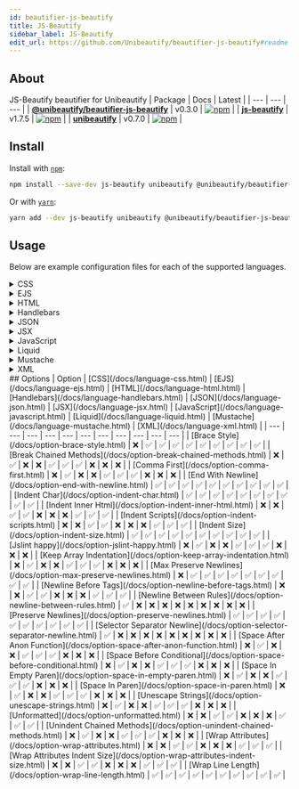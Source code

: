 ```yaml
---
id: beautifier-js-beautify
title: JS-Beautify
sidebar_label: JS-Beautify
edit_url: https://github.com/Unibeautify/beautifier-js-beautify#readme
---
```

## About
JS-Beautify beautifier for Unibeautify
| Package | Docs | Latest |
| --- | --- | --- |
| **[@unibeautify/beautifier-js-beautify](https://www.npmjs.com/package/@unibeautify/beautifier-js-beautify)** | v0.3.0 | [![npm](https://img.shields.io/npm/v/@unibeautify/beautifier-js-beautify.svg)](https://www.npmjs.com/package/@unibeautify/beautifier-js-beautify) |
| **[js-beautify](https://www.npmjs.com/package/js-beautify)** | v1.7.5 | [![npm](https://img.shields.io/npm/v/js-beautify.svg)](https://www.npmjs.com/package/js-beautify) |
| **[unibeautify](https://www.npmjs.com/package/unibeautify)** | v0.7.0 | [![npm](https://img.shields.io/npm/v/unibeautify.svg)](https://www.npmjs.com/package/unibeautify) |
## Install
Install with [`npm`](https://www.npmjs.com/):
```bash
npm install --save-dev js-beautify unibeautify @unibeautify/beautifier-js-beautify
```
Or with [`yarn`](https://yarnpkg.com/):
```bash
yarn add --dev js-beautify unibeautify @unibeautify/beautifier-js-beautify
```
## Usage
Below are example configuration files for each of the supported languages.
<details><summary>CSS</summary>
A `.unibeautifyrc.json` file would look like the following:
```json
{
  "CSS": {
    "beautifiers": [
      "JS-Beautify"
    ]
  }
}
```
</details>
<details><summary>EJS</summary>
A `.unibeautifyrc.json` file would look like the following:
```json
{
  "EJS": {
    "beautifiers": [
      "JS-Beautify"
    ]
  }
}
```
</details>
<details><summary>HTML</summary>
A `.unibeautifyrc.json` file would look like the following:
```json
{
  "HTML": {
    "beautifiers": [
      "JS-Beautify"
    ]
  }
}
```
</details>
<details><summary>Handlebars</summary>
A `.unibeautifyrc.json` file would look like the following:
```json
{
  "Handlebars": {
    "beautifiers": [
      "JS-Beautify"
    ]
  }
}
```
</details>
<details><summary>JSON</summary>
A `.unibeautifyrc.json` file would look like the following:
```json
{
  "JSON": {
    "beautifiers": [
      "JS-Beautify"
    ]
  }
}
```
</details>
<details><summary>JSX</summary>
A `.unibeautifyrc.json` file would look like the following:
```json
{
  "JSX": {
    "beautifiers": [
      "JS-Beautify"
    ]
  }
}
```
</details>
<details><summary>JavaScript</summary>
A `.unibeautifyrc.json` file would look like the following:
```json
{
  "JavaScript": {
    "beautifiers": [
      "JS-Beautify"
    ]
  }
}
```
</details>
<details><summary>Liquid</summary>
A `.unibeautifyrc.json` file would look like the following:
```json
{
  "Liquid": {
    "beautifiers": [
      "JS-Beautify"
    ]
  }
}
```
</details>
<details><summary>Mustache</summary>
A `.unibeautifyrc.json` file would look like the following:
```json
{
  "Mustache": {
    "beautifiers": [
      "JS-Beautify"
    ]
  }
}
```
</details>
<details><summary>XML</summary>
A `.unibeautifyrc.json` file would look like the following:
```json
{
  "XML": {
    "beautifiers": [
      "JS-Beautify"
    ]
  }
}
```
</details>
## Options
| Option | [CSS](/docs/language-css.html) | [EJS](/docs/language-ejs.html) | [HTML](/docs/language-html.html) | [Handlebars](/docs/language-handlebars.html) | [JSON](/docs/language-json.html) | [JSX](/docs/language-jsx.html) | [JavaScript](/docs/language-javascript.html) | [Liquid](/docs/language-liquid.html) | [Mustache](/docs/language-mustache.html) | [XML](/docs/language-xml.html) |
| --- | --- | --- | --- | --- | --- | --- | --- | --- | --- | --- |
| [Brace Style](/docs/option-brace-style.html) | &#10060; | &#9989; | &#9989; | &#9989; | &#9989; | &#9989; | &#9989; | &#9989; | &#9989; | &#9989; |
| [Break Chained Methods](/docs/option-break-chained-methods.html) | &#10060; | &#9989; | &#10060; | &#10060; | &#9989; | &#9989; | &#9989; | &#10060; | &#10060; | &#10060; |
| [Comma First](/docs/option-comma-first.html) | &#10060; | &#9989; | &#10060; | &#10060; | &#9989; | &#9989; | &#9989; | &#10060; | &#10060; | &#10060; |
| [End With Newline](/docs/option-end-with-newline.html) | &#9989; | &#9989; | &#9989; | &#9989; | &#9989; | &#9989; | &#9989; | &#9989; | &#9989; | &#9989; |
| [Indent Char](/docs/option-indent-char.html) | &#9989; | &#9989; | &#9989; | &#9989; | &#9989; | &#9989; | &#9989; | &#9989; | &#9989; | &#9989; |
| [Indent Inner Html](/docs/option-indent-inner-html.html) | &#10060; | &#10060; | &#9989; | &#9989; | &#10060; | &#10060; | &#10060; | &#9989; | &#9989; | &#9989; |
| [Indent Scripts](/docs/option-indent-scripts.html) | &#10060; | &#10060; | &#9989; | &#9989; | &#10060; | &#10060; | &#10060; | &#9989; | &#9989; | &#9989; |
| [Indent Size](/docs/option-indent-size.html) | &#9989; | &#9989; | &#9989; | &#9989; | &#9989; | &#9989; | &#9989; | &#9989; | &#9989; | &#9989; |
| [Jslint happy](/docs/option-jslint-happy.html) | &#10060; | &#9989; | &#10060; | &#10060; | &#9989; | &#9989; | &#9989; | &#10060; | &#10060; | &#10060; |
| [Keep Array Indentation](/docs/option-keep-array-indentation.html) | &#10060; | &#9989; | &#10060; | &#10060; | &#9989; | &#9989; | &#9989; | &#10060; | &#10060; | &#10060; |
| [Max Preserve Newlines](/docs/option-max-preserve-newlines.html) | &#10060; | &#9989; | &#9989; | &#9989; | &#9989; | &#9989; | &#9989; | &#9989; | &#9989; | &#9989; |
| [Newline Before Tags](/docs/option-newline-before-tags.html) | &#10060; | &#10060; | &#9989; | &#9989; | &#10060; | &#10060; | &#10060; | &#9989; | &#9989; | &#9989; |
| [Newline Between Rules](/docs/option-newline-between-rules.html) | &#9989; | &#10060; | &#10060; | &#10060; | &#10060; | &#10060; | &#10060; | &#10060; | &#10060; | &#10060; |
| [Preserve Newlines](/docs/option-preserve-newlines.html) | &#9989; | &#9989; | &#9989; | &#9989; | &#9989; | &#9989; | &#9989; | &#9989; | &#9989; | &#9989; |
| [Selector Separator Newline](/docs/option-selector-separator-newline.html) | &#9989; | &#10060; | &#10060; | &#10060; | &#10060; | &#10060; | &#10060; | &#10060; | &#10060; | &#10060; |
| [Space After Anon Function](/docs/option-space-after-anon-function.html) | &#10060; | &#9989; | &#10060; | &#10060; | &#9989; | &#9989; | &#9989; | &#10060; | &#10060; | &#10060; |
| [Space Before Conditional](/docs/option-space-before-conditional.html) | &#10060; | &#9989; | &#10060; | &#10060; | &#9989; | &#9989; | &#9989; | &#10060; | &#10060; | &#10060; |
| [Space In Empty Paren](/docs/option-space-in-empty-paren.html) | &#10060; | &#9989; | &#10060; | &#10060; | &#9989; | &#9989; | &#9989; | &#10060; | &#10060; | &#10060; |
| [Space In Paren](/docs/option-space-in-paren.html) | &#10060; | &#9989; | &#10060; | &#10060; | &#9989; | &#9989; | &#9989; | &#10060; | &#10060; | &#10060; |
| [Unescape Strings](/docs/option-unescape-strings.html) | &#10060; | &#9989; | &#10060; | &#10060; | &#9989; | &#9989; | &#9989; | &#10060; | &#10060; | &#10060; |
| [Unformatted](/docs/option-unformatted.html) | &#10060; | &#10060; | &#9989; | &#9989; | &#10060; | &#10060; | &#10060; | &#9989; | &#9989; | &#9989; |
| [Unindent Chained Methods](/docs/option-unindent-chained-methods.html) | &#10060; | &#9989; | &#10060; | &#10060; | &#9989; | &#9989; | &#9989; | &#10060; | &#10060; | &#10060; |
| [Wrap Attributes](/docs/option-wrap-attributes.html) | &#10060; | &#10060; | &#9989; | &#9989; | &#10060; | &#10060; | &#10060; | &#9989; | &#9989; | &#9989; |
| [Wrap Attributes Indent Size](/docs/option-wrap-attributes-indent-size.html) | &#10060; | &#10060; | &#9989; | &#9989; | &#10060; | &#10060; | &#10060; | &#9989; | &#9989; | &#9989; |
| [Wrap Line Length](/docs/option-wrap-line-length.html) | &#9989; | &#9989; | &#9989; | &#9989; | &#9989; | &#9989; | &#9989; | &#9989; | &#9989; | &#9989; |